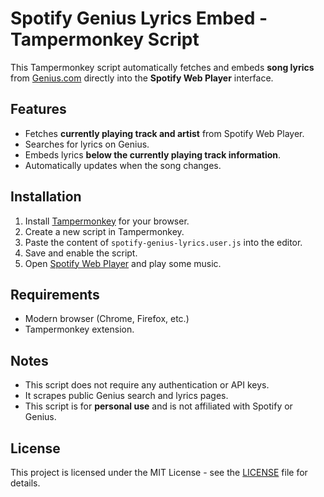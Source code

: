 # Spotify Genius Lyrics Embed - Tampermonkey Script

This Tampermonkey script automatically fetches and embeds **song lyrics** from [Genius.com](https://genius.com) directly into the **Spotify Web Player** interface.

## Features

- Fetches **currently playing track and artist** from Spotify Web Player.
- Searches for lyrics on Genius.
- Embeds lyrics **below the currently playing track information**.
- Automatically updates when the song changes.

## Installation

1. Install [Tampermonkey](https://www.tampermonkey.net/) for your browser.
2. Create a new script in Tampermonkey.
3. Paste the content of `spotify-genius-lyrics.user.js` into the editor.
4. Save and enable the script.
5. Open [Spotify Web Player](https://open.spotify.com) and play some music.

## Requirements

- Modern browser (Chrome, Firefox, etc.)
- Tampermonkey extension.

## Notes

- This script does not require any authentication or API keys.
- It scrapes public Genius search and lyrics pages.
- This script is for **personal use** and is not affiliated with Spotify or Genius.

## License

This project is licensed under the MIT License - see the [LICENSE](LICENSE) file for details.
